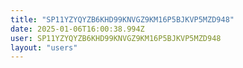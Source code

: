```yaml
---
title: "SP11YZYQYZB6KHD99KNVGZ9KM16P5BJKVP5MZD948"
date: 2025-01-06T16:00:38.994Z
user: SP11YZYQYZB6KHD99KNVGZ9KM16P5BJKVP5MZD948
layout: "users"
---
```

    